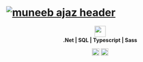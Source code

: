 # [![muneeb ajaz header](https://muneebajaz.cf/assets/img/header.jpg?c=1)](https://muneebajaz.cf)
<p align='center'>
<a href="https://www.linkedin.com/in/mianmuneebajaz/" target="_blank"><img height="30" src="https://muneebajaz.cf/assets/img/Linkedin-logo.png"></a>
<br/>
<strong>.Net | SQL | Typescript | Sass </strong>
</p>   
<p align='center'>
<img height="20" src="https://visitor-badge.glitch.me/badge?page_id=mianmuneebajaz">
<a href="https://app.netlify.com/sites/muneebajaz/deploys" target="_blank"><img height="20" src="https://api.netlify.com/api/v1/badges/9d47582f-2ae0-4267-a42c-c28f0fe35cfd/deploy-status"></a>
</p>
